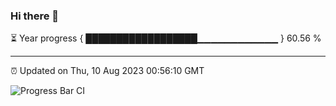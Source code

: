 ### Hi there 👋

⏳ Year progress { ██████████████████▁▁▁▁▁▁▁▁▁▁▁▁ } 60.56 %

---

⏰ Updated on Thu, 10 Aug 2023 00:56:10 GMT

![Progress Bar CI](https://github.com/liununu/liununu/workflows/Progress%20Bar%20CI/badge.svg)
